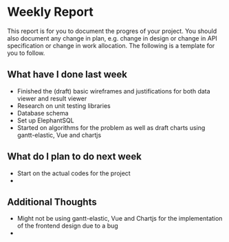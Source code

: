 # Weekly Report

This report is for you to document the progres of your project. You should also document any change in plan, e.g. change in design or change in API specification or change in work allocation. The following is a template for you to follow.

## What have I done last week

-   Finished the (draft) basic wireframes and justifications for both data viewer and result viewer
-   Research on unit testing libraries
-   Database schema
-   Set up ElephantSQL
-   Started on algorithms for the problem as well as draft charts using gantt-elastic, Vue and chartjs 

## What do I plan to do next week

-   Start on the actual codes for the project
-   

## Additional Thoughts

-   Might not be using gantt-elastic, Vue and Chartjs for the implementation of the frontend design due to a bug
-   